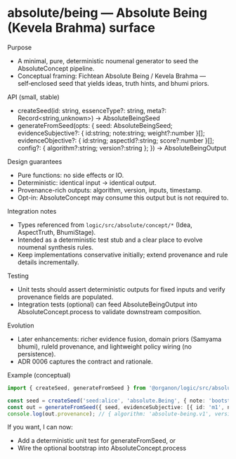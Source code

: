 # absolute/being — Absolute Being (Kevela Brahma) surface

Purpose
- A minimal, pure, deterministic noumenal generator to seed the AbsoluteConcept pipeline.
- Conceptual framing: Fichtean Absolute Being / Kevela Brahma — self‑enclosed seed that yields ideas, truth hints, and bhumi priors.

API (small, stable)
- createSeed(id: string, essenceType?: string, meta?: Record<string,unknown>) -> AbsoluteBeingSeed
- generateFromSeed(opts: {
    seed: AbsoluteBeingSeed;
    evidenceSubjective?: { id:string; note:string; weight?:number }[];
    evidenceObjective?: { id:string; aspectId?:string; score?:number }[];
    config?: { algorithm?:string; version?:string };
  }) -> AbsoluteBeingOutput

Design guarantees
- Pure functions: no side effects or IO.
- Deterministic: identical input → identical output.
- Provenance-rich outputs: algorithm, version, inputs, timestamp.
- Opt-in: AbsoluteConcept may consume this output but is not required to.

Integration notes
- Types referenced from `logic/src/absolute/concept/*` (Idea, AspectTruth, BhumiStage).
- Intended as a deterministic test stub and a clear place to evolve noumenal synthesis rules.
- Keep implementations conservative initially; extend provenance and rule details incrementally.

Testing
- Unit tests should assert deterministic outputs for fixed inputs and verify provenance fields are populated.
- Integration tests (optional) can feed AbsoluteBeingOutput into AbsoluteConcept.process to validate downstream composition.

Evolution
- Later enhancements: richer evidence fusion, domain priors (Samyama bhumi), ruleId provenance, and lightweight policy wiring (no persistence).
- ADR 0006 captures the contract and rationale.

Example (conceptual)
```ts
import { createSeed, generateFromSeed } from '@organon/logic/src/absolute/being';

const seed = createSeed('seed:alice', 'absolute.Being', { note: 'bootstrap' });
const out = generateFromSeed({ seed, evidenceSubjective: [{ id: 'm1', note: 'sensed', weight: 0.8 }] });
console.log(out.provenance); // { algorithm: 'absolute-being.v1', version:'v1', ... }
```

If you want, I can now:
- Add a deterministic unit test for generateFromSeed, or
- Wire the optional bootstrap into AbsoluteConcept.process
